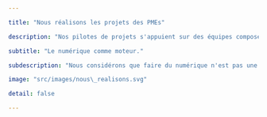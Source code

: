 ```yaml
---

title: "Nous réalisons les projets des PMEs"

description: "Nos pilotes de projets s'appuient sur des équipes composées selon les besoins des projets en conception, prototypage, certifications, industrialisation,supply-chain, marketing, commercialisation, numérique pour mener à bien les projets."

subtitle: "Le numérique comme moteur."

subdescription: "Nous considérons que faire du numérique n'est pas une fin en soi, mais un moteur indispensable à l'innovation et au développement des entreprises. Pour mener à bien nos projets nous nous appuyons sur des outils que nous avons conçus."

image: "src/images/nous\_realisons.svg"

detail: false

---
```


